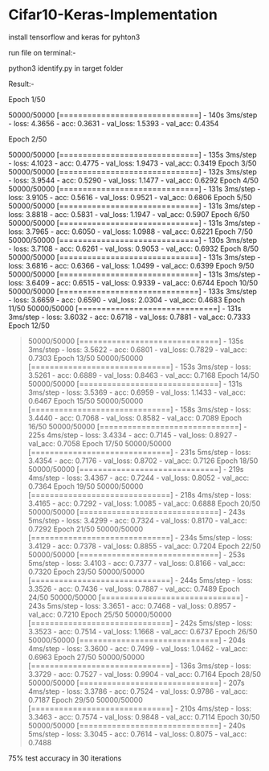# Cifar10-Keras-Implementation

install tensorflow and keras for pyhton3

run file on terminal:-

python3 identify.py in target folder

Result:-

Epoch 1/50

50000/50000 [==============================] - 140s 3ms/step - loss: 4.3656 - acc: 0.3631 - val_loss: 1.5393 - val_acc: 0.4354

Epoch 2/50

50000/50000 [==============================] - 135s 3ms/step - loss: 4.1023 - acc: 0.4775 - val_loss: 1.9473 - val_acc: 0.3419
Epoch 3/50
50000/50000 [==============================] - 132s 3ms/step - loss: 3.9544 - acc: 0.5290 - val_loss: 1.1477 - val_acc: 0.6292
Epoch 4/50
50000/50000 [==============================] - 131s 3ms/step - loss: 3.9105 - acc: 0.5616 - val_loss: 0.9521 - val_acc: 0.6806
Epoch 5/50
50000/50000 [==============================] - 131s 3ms/step - loss: 3.8818 - acc: 0.5831 - val_loss: 1.1947 - val_acc: 0.5907
Epoch 6/50
50000/50000 [==============================] - 131s 3ms/step - loss: 3.7965 - acc: 0.6050 - val_loss: 1.0988 - val_acc: 0.6221
Epoch 7/50
50000/50000 [==============================] - 130s 3ms/step - loss: 3.7108 - acc: 0.6261 - val_loss: 0.9053 - val_acc: 0.6932
Epoch 8/50
50000/50000 [==============================] - 131s 3ms/step - loss: 3.6816 - acc: 0.6366 - val_loss: 1.0499 - val_acc: 0.6399
Epoch 9/50
50000/50000 [==============================] - 131s 3ms/step - loss: 3.6409 - acc: 0.6515 - val_loss: 0.9339 - val_acc: 0.6744
Epoch 10/50
50000/50000 [==============================] - 133s 3ms/step - loss: 3.6659 - acc: 0.6590 - val_loss: 2.0304 - val_acc: 0.4683
Epoch 11/50
50000/50000 [==============================] - 131s 3ms/step - loss: 3.6032 - acc: 0.6718 - val_loss: 0.7881 - val_acc: 0.7333
Epoch 12/50
>50000/50000 [==============================] - 135s 3ms/step - loss: 3.5622 - acc: 0.6801 - val_loss: 0.7829 - val_acc: 0.7303
Epoch 13/50
50000/50000 [==============================] - 153s 3ms/step - loss: 3.5261 - acc: 0.6889 - val_loss: 0.8463 - val_acc: 0.7168
Epoch 14/50
50000/50000 [==============================] - 131s 3ms/step - loss: 3.5369 - acc: 0.6959 - val_loss: 1.1433 - val_acc: 0.6467
Epoch 15/50
50000/50000 [==============================] - 158s 3ms/step - loss: 3.4440 - acc: 0.7068 - val_loss: 0.8582 - val_acc: 0.7089
Epoch 16/50
50000/50000 [==============================] - 225s 4ms/step - loss: 3.4334 - acc: 0.7145 - val_loss: 0.8927 - val_acc: 0.7058
Epoch 17/50
50000/50000 [==============================] - 231s 5ms/step - loss: 3.4354 - acc: 0.7176 - val_loss: 0.8702 - val_acc: 0.7126
>Epoch 18/50
50000/50000 [==============================] - 219s 4ms/step - loss: 3.4367 - acc: 0.7244 - val_loss: 0.8052 - val_acc: 0.7364
Epoch 19/50
50000/50000 [==============================] - 218s 4ms/step - loss: 3.4165 - acc: 0.7292 - val_loss: 1.0085 - val_acc: 0.6888
Epoch 20/50
50000/50000 [==============================] - 243s 5ms/step - loss: 3.4299 - acc: 0.7324 - val_loss: 0.8170 - val_acc: 0.7292
Epoch 21/50
50000/50000 [==============================] - 234s 5ms/step - loss: 3.4129 - acc: 0.7378 - val_loss: 0.8855 - val_acc: 0.7204
Epoch 22/50
50000/50000 [==============================] - 253s 5ms/step - loss: 3.4103 - acc: 0.7377 - val_loss: 0.8166 - val_acc: 0.7320
Epoch 23/50
50000/50000 [==============================] - 244s 5ms/step - loss: 3.3526 - acc: 0.7436 - val_loss: 0.7887 - val_acc: 0.7489
Epoch 24/50
50000/50000 [==============================] - 243s 5ms/step - loss: 3.3651 - acc: 0.7468 - val_loss: 0.8957 - val_acc: 0.7210
Epoch 25/50
50000/50000 [==============================] - 242s 5ms/step - loss: 3.3523 - acc: 0.7514 - val_loss: 1.1668 - val_acc: 0.6737
Epoch 26/50
50000/50000 [==============================] - 204s 4ms/step - loss: 3.3600 - acc: 0.7499 - val_loss: 1.0462 - val_acc: 0.6963
>Epoch 27/50
50000/50000 [==============================] - 136s 3ms/step - loss: 3.3729 - acc: 0.7527 - val_loss: 0.9904 - val_acc: 0.7164
Epoch 28/50
50000/50000 [==============================] - 207s 4ms/step - loss: 3.3786 - acc: 0.7524 - val_loss: 0.9786 - val_acc: 0.7187
Epoch 29/50
>50000/50000 [==============================] - 210s 4ms/step - loss: 3.3463 - acc: 0.7574 - val_loss: 0.9848 - val_acc: 0.7114
Epoch 30/50
>50000/50000 [==============================] - 240s 5ms/step - loss: 3.3045 - acc: 0.7614 - val_loss: 0.8075 - val_acc: 0.7488

75% test accuracy in 30 iterations
